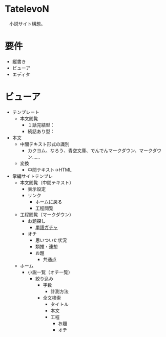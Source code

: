 # TatelevoN

　小説サイト構想。

# 要件

* 縦書き
* ビューア
* エディタ

# ビューア

* テンプレート
	* 本文閲覧
		* １話完結型：
		* 続話あり型：
* 本文
	* 中間テキスト形式の識別
		* カクヨム、なろう、青空文庫、でんでんマークダウン、マークダウン……
	* 変換
		* 中間テキスト→HTML
* 掌編サイトテンプレ
	* 本文閲覧（中間テキスト）
		* 表示設定
		* リンク
			* ホームに戻る
			* 工程閲覧
	* 工程閲覧（マークダウン）
		* お題探し
			* [単語ガチャ](https://tango-gacha.com/)
		* オチ
			* 思いついた状況
			* 類推・連想
			* お題
				* 共通点
	* ホーム
		* 小説一覧（オチ一覧）
			* 絞り込み
				* 字数
					* 計測方法
				* 全文検索
					* タイトル
					* 本文
					* 工程
						* お題
						* オチ


